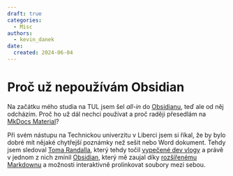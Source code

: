 ```yaml
---
draft: true
categories:
  - Misc
authors:
  - kevin_danek
date:
  created: 2024-06-04
---
```


# Proč už nepoužívám Obsidian

Na začátku mého studia na TUL jsem šel _all-in_ do [Obsidianu](https://obsidian.md/), teď ale od něj odcházím. Proč ho už dál nechci používat a proč raději přesedlám na [MkDocs Material](https://squidfunk.github.io/mkdocs-material/)?
<!-- more -->

Při svém nástupu na Technickou univerzitu v Liberci jsem si říkal, že by bylo dobré mít nějaké chytřejší poznámky než sešit nebo Word dokument. Tehdy jsem sledoval [Toma Randalla](https://www.youtube.com/@randyprime/), který tehdy točil [vypečené dev vlogy](https://www.youtube.com/watch?v=lahpnRVxkU8) a právě v jednom z nich zmínil [Obsidian](https://obsidian.md/), který mě zaujal díky [rozšířenému Markdownu](https://www.markdownguide.org/extended-syntax/) a možnosti interaktivně prolinkovat soubory mezi sebou.

